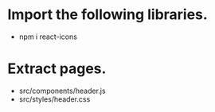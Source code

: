 # Import the following libraries.
* npm i react-icons

# Extract pages.
* src/components/header.js
* src/styles/header.css